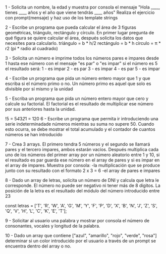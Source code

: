 1 - Solicita un nombre, la edad y muestra por consola el mensaje "Hola ____, tienes ____ años y el año que viene tendrás ____ años" Realiza el ejercicio con prompt(mensaje) y haz uso de los template strings

2 - Escribe un programa que pueda calcular el área de 3 figuras geométricas, triángulo, rectángulo y círculo. En primer lugar pregunta de qué figura se quiere calcular el área, después solicita los datos que necesites para calcularlo. triángulo = b * h/2 rectángulo = b * h círculo = π * r2 (pi * radio al cuadrado)

3 - Solicita un número e imprime todos los números pares e impares desde 1 hasta ese número con el mensaje "es par" o "es impar" si el número es 5 el resultado será: 1 - es impar 2 - es par 3 - es impar 4 - es par 5 - es impar

4 - Escribe un programa que pida un número entero mayor que 1 y que escriba si el número primo o no. Un número primo es aquel que solo es divisible por sí mismo y la unidad

5 - Escriba un programa que pida un número entero mayor que cero y calcule su factorial. El factorial es el resultado de multiplicar ese número por sus anteriores hasta la unidad.

!5 = 5*4*3*2*1 = 120
6 - Escribe un programa que permita ir introduciendo una serie indeterminadade números mientras su suma no supere 50. Cuando esto ocurra, se debe mostrar el total acumulado y el contador de cuantos números se han introducido

7 - Crea 3 arrays. El primero tendra 5 números y el segundo se llamará pares y el tercero impares, ambos estarán vacíos. Después multiplica cada uno de los números del primer array por un número aleatorio entre 1 y 10, si el resultado es par guarda ese número en el array de pares y si es impar en el array de impares. Muestra por consola: -la multiplicación que se produce junto con su resultado con el formato 2 x 3 = 6 -el array de pares e impares

8 - Dado un array de letras, solicita un número de DNI y calcula que letra le corresponde. El número no puede ser negativo ni tener más de 8 dígitos. La posición de la letra es el resultado del módulo del número introducido entre 23

const letras = ['T', 'R', 'W', 'A', 'G', 'M', 'Y', 'F', 'P', 'D', 'X', 'B', 'N', 'J', 'Z', 'S', 'Q', 'V', 'H', 'L', 'C', 'K', 'E', 'T'];

9 - Solicitar al usuario una palabra y mostrar por consola el número de consonantes, vocales y longitud de la palabra.

10 - Dado un array que contiene ["azul", "amarillo", "rojo", "verde", "rosa"] determinar si un color introducido por el usuario a través de un prompt se encuentra dentro del array o no.